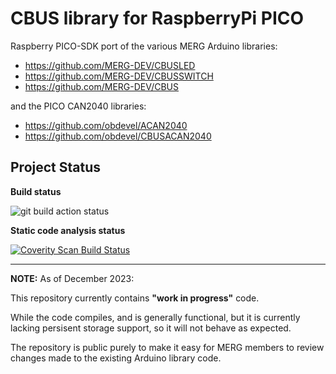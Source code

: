 # CBUS library for RaspberryPi PICO

Raspberry PICO-SDK port of the various MERG Arduino libraries:

   * https://github.com/MERG-DEV/CBUSLED
   * https://github.com/MERG-DEV/CBUSSWITCH
   * https://github.com/MERG-DEV/CBUS

and the PICO CAN2040 libraries:

   * https://github.com/obdevel/ACAN2040
   * https://github.com/obdevel/CBUSACAN2040

## Project Status

**Build status**

<img alt="git build action status"
   src="https://github.com/kkimber/CBUSPico/actions/workflows/cmake_rpi_pico.yml/badge.svg"/>

**Static code analysis status**

<a href="https://scan.coverity.com/projects/kkimber-cbuspico">
  <img alt="Coverity Scan Build Status"
       src="https://scan.coverity.com/projects/29566/badge.svg"/>
</a>

---

**NOTE:** As of December 2023:

This repository currently contains **"work in progress"** code. 

While the code compiles, and is generally functional, but it is currently lacking persisent storage support, so it will not behave as expected.

The repository is public purely to make it easy for MERG members to review changes made to the existing Arduino library code.
